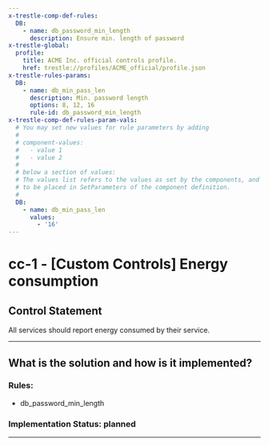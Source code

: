 ```yaml
---
x-trestle-comp-def-rules:
  DB:
    - name: db_password_min_length
      description: Ensure min. length of password
x-trestle-global:
  profile:
    title: ACME Inc. official controls profile.
    href: trestle://profiles/ACME_official/profile.json
x-trestle-rules-params:
  DB:
    - name: db_min_pass_len
      description: Min. password length
      options: 8, 12, 16
      rule-id: db_password_min_length
x-trestle-comp-def-rules-param-vals:
  # You may set new values for rule parameters by adding
  #
  # component-values:
  #   - value 1
  #   - value 2
  #
  # below a section of values:
  # The values list refers to the values as set by the components, and the component-values are the new values
  # to be placed in SetParameters of the component definition.
  #
  DB:
    - name: db_min_pass_len
      values:
        - '16'
---
```


# cc-1 - \[Custom Controls\] Energy consumption

## Control Statement

All services should report energy consumed by their service.

______________________________________________________________________

## What is the solution and how is it implemented?

<!-- For implementation status enter one of: implemented, partial, planned, alternative, not-applicable -->

<!-- Note that the list of rules under ### Rules: is read-only and changes will not be captured after assembly to JSON -->

<!-- Add control implementation description here for control: cc-1 -->

### Rules:

  - db_password_min_length

### Implementation Status: planned

______________________________________________________________________
